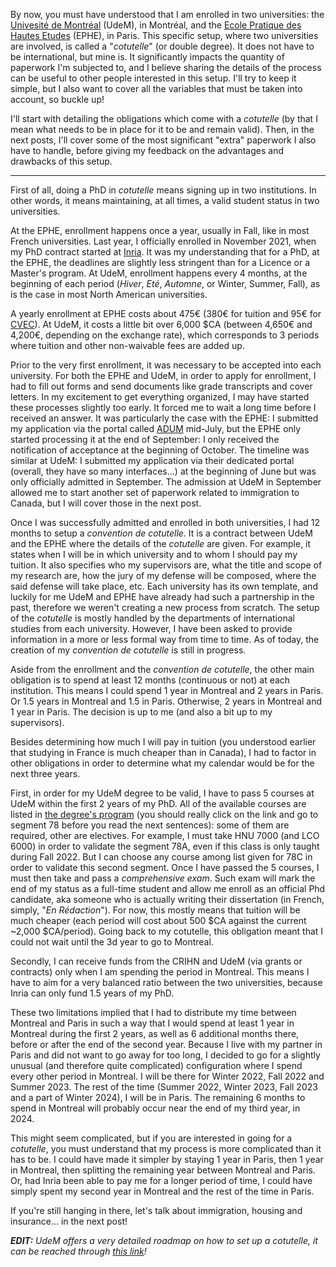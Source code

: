 <!--
.. title: 004 - Cotutelle 101
.. slug: 004
.. date: 2022-06-08 12:13:01 UTC-04:00
.. tags: cotutelle, tuition
.. category: paperworking
.. link: 
.. description: 
.. type: text
-->

By now, you must have understood that I am enrolled in two universities: the [Univesité de Montréal](https://www.umontreal.ca/) (UdeM), in Montréal, and the [Ecole Pratique des Hautes Etudes](https://www.ephe.psl.eu/) (EPHE), in Paris. This specific setup, where two universities are involved, is called a "*cotutelle*" (or double degree). It does not have to be international, but mine is. It significantly impacts the quantity of paperwork I'm subjected to, and I believe sharing the details of the process can be useful to other people interested in this setup. I'll try to keep it simple, but I also want to cover all the variables that must be taken into account, so buckle up!

I'll start with detailing the obligations which come with a *cotutelle* (by that I mean what needs to be in place for it to be and remain valid). Then, in the next posts, I'll cover some of the most significant "extra" paperwork I also have to handle, before giving my feedback on the advantages and drawbacks of this setup.

---

First of all, doing a PhD in *cotutelle* means signing up in two institutions. In other words, it means maintaining, at all times, a valid student status in two universities.  

At the EPHE, enrollment happens once a year, usually in Fall, like in most French universities. Last year, I officially enrolled in November 2021, when my PhD contract started at [Inria](https://www.inria.fr/en). It was my understanding that for a PhD, at the EPHE, the deadlines are slightly less stringent than for a Licence or a Master's program. At UdeM, enrollment happens every 4 months, at the beginning of each period (*Hiver*, *Eté*, *Automne*, or Winter, Summer, Fall), as is the case in most North American universities.  

A yearly enrollment at EPHE costs about 475€ (380€ for tuition and 95€ for [CVEC](https://www.etudiant.gouv.fr/fr/cvec-une-demarche-de-rentree-incontournable-955)). At UdeM, it costs a little bit over 6,000 $CA (between 4,650€ and 4,200€, depending on the exchange rate), which corresponds to 3 periods where tuition and other non-waivable fees are added up.  

Prior to the very first enrollment, it was necessary to be accepted into each university. For both the EPHE and UdeM, in order to apply for enrollment, I had to fill out forms and send documents like grade transcripts and cover letters. In my excitement to get everything organized, I may have started these processes slightly too early. It forced me to wait a long time before I received an answer. It was particularly the case with the EPHE: I submitted my application via the portal called [ADUM](https://www.adum.fr/) mid-July, but the EPHE only started processing it at the end of September: I only received the notification of acceptance at the beginning of October. The timeline was similar at UdeM: I submitted my application via their dedicated portal (overall, they have so many interfaces...) at the beginning of June but was only officially admitted in September. The admission at UdeM in September allowed me to start another set of paperwork related to immigration to Canada, but I will cover those in the next post.  

Once I was successfully admitted and enrolled in both universities, I had 12 months to setup a *convention de cotutelle*. It is a contract between UdeM and the EPHE where the details of the *cotutelle* are given. For example, it states when I will be in which university and to whom I should pay my tuition. It also specifies who my supervisors are, what the title and scope of my research are, how the jury of my defense will be composed, where the said defense will take place, etc. Each university has its own template, and luckily for me UdeM and EPHE have already had such a partnership in the past, therefore we weren't creating a new process from scratch. The setup of the *cotutelle* is mostly handled by the departments of international studies from each university. However, I have been asked to provide information in a more or less formal way from time to time. As of today, the creation of my *convention de cotutelle* is still in progress.  

Aside from the enrollment and the *convention de cotutelle*, the other main obligation is to spend at least 12 months (continuous or not) at each institution. This means I could spend 1 year in Montreal and 2 years in Paris. Or 1.5 years in Montreal and 1.5 in Paris. Otherwise, 2 years in Montreal and 1 year in Paris. The decision is up to me (and also a bit up to my supervisors).  

Besides determining how much I will pay in tuition (you understood earlier that studying in France is much cheaper than in Canada), I had to factor in other obligations in order to determine what my calendar would be for the next three years.  

First, in order for my UdeM degree to be valid, I have to pass 5 courses at UdeM within the first 2 years of my PhD. All of the available courses are listed in [the degree's program](https://admission.umontreal.ca/programmes/doctorat-en-litterature/structure-du-programme/) (you should really click on the link and go to segment 78 before you read the next sentences): some of them are required, other are electives. For example, I must take HNU 7000 (and LCO 6000) in order to validate the segment 78A, even if this class is only taught during Fall 2022. But I can choose any course among list given for 78C in order to validate this second segment. Once I have passed the 5 courses, I must then take and pass a *comprehensive exam*. Such exam will mark the end of my status as a full-time student and allow me enroll as an official Phd candidate, aka someone who is actually writing their dissertation (in French, simply, "*En Rédaction*"). For now, this mostly means that tuition will be much cheaper (each period will cost about 500 $CA against the current ~2,000 $CA/period). Going back to my cotutelle, this obligation meant that I could not wait until the 3d year to go to Montreal.

Secondly, I can receive funds from the CRIHN and UdeM (via grants or contracts) only when I am spending the period in Montreal. This means I have to aim for a very balanced ratio between the two universities, because Inria can only fund 1.5 years of my PhD.  

These two limitations implied that I had to distribute my time between Montreal and Paris in such a way that I would spend at least 1 year in Montreal during the first 2 years, as well as 6 additional months there, before or after the end of the second year. Because I live with my partner in Paris and did not want to go away for too long, I decided to go for a slightly unusual (and therefore quite complicated) configuration where I spend every other period in Montreal. I will be there for Winter 2022, Fall 2022 and Summer 2023. The rest of the time (Summer 2022, Winter 2023, Fall 2023 and a part of Winter 2024), I will be in Paris. The remaining 6 months to spend in Montreal will probably occur near the end of my third year, in 2024.  

This might seem complicated, but if you are interested in going for a *cotutelle*, you must understand that my process is more complicated than it has to be. I could have made it simpler by staying 1 year in Paris, then 1 year in Montreal, then splitting the remaining year between Montreal and Paris. Or, had Inria been able to pay me for a longer period of time, I could have simply spent my second year in Montreal and the rest of the time in Paris.  

If you're still hanging in there, let's talk about immigration, housing and insurance... in the next post!  

***EDIT:*** *UdeM offers a very detailed roadmap on how to set up a *cotutelle*, it can be reached through [this link](https://esp.umontreal.ca/fileadmin/esp/documents/Cotutelles/TableauRepere_cotutelleDeThese.pdf)!*